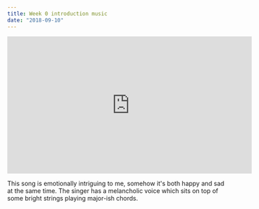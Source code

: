 ```yaml
---
title: Week 0 introduction music
date: "2018-09-10"
---
```


<iframe width="560" height="315" src="https://www.youtube.com/embed/JQpKtnLUduE?start=10" frameborder="0" allow="autoplay; encrypted-media" allowfullscreen></iframe>

This song is emotionally intriguing to me, somehow it's both happy and sad at the same time. The singer has a melancholic voice which sits on top of some bright strings playing major-ish chords.

